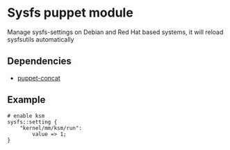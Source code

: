# Sysfs puppet module

Manage sysfs-settings on Debian and Red Hat based systems, it will reload sysfsutils
automatically

## Dependencies
  - [puppet-concat](https://github.com/ripienaar/puppet-concat)

## Example

    # enable ksm
    sysfs::setting {
        "kernel/mm/ksm/run":
            value => 1;
    }
